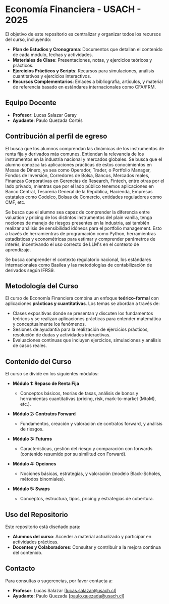 # Economía Financiera - USACH - 2025

El objetivo de este repositorio es centralizar y organizar todos los recursos del curso, incluyendo:

- **Plan de Estudios y Cronograma**: Documentos que detallan el contenido de cada módulo, fechas y actividades.
- **Materiales de Clase**: Presentaciones, notas, y ejercicios teóricos y prácticos.
- **Ejercicios Prácticos y Scripts**: Recursos para simulaciones, análisis cuantitativos y ejercicios interactivos.
- **Recursos Complementarios**: Enlaces a bibliografía, artículos, y material de referencia basado en estándares internacionales como CFA/FRM.

## Equipo Docente

- **Profesor**: Lucas Salazar Garay
- **Ayudante**: Paulo Quezada Cortés

## Contribución al perfil de egreso

El busca que los alumnos comprendan las dinámicas de los instrumentos de renta fija y derivados más comunes. Entiendan la relevancia de los instrumentos en la industria nacional y mercados globales. Se busca que el alumno conozca las aplicaciones prácticas de estos conocimientos en Mesas de Dinero, ya sea como Operador, Trader, o Portfolio Manager, Fondos de Inversión, Corredores de Bolsa, Bancos, Mercados reales, Finanzas Corporativas en Gerencias de Research, Fintech, entre otras por el lado privado, mientras que por el lado público tenemos aplicaciones en Banco Central, Tesorería General de la República, Hacienda, Empresas estatales como Codelco, Bolsas de Comercio, entidades reguladores como CMF, etc.

Se busca que el alumno sea capaz de comprender la diferencia entre valuation y pricing de los distintos instrumentos del plain vanilla, tenga nociones de manejo de riesgos presentes en la industria, asi también realizar análisis de sensibilidad idóneos para el portfolio management. Esto a través de herramientras de programación como Python, herramientras estadísticas y econométricas para estimar y comprender parámetros de interés, incentivando el uso correcto de LLM's en el contexto de aprendizaje.

Se busca comprender el contexto regulatorio nacional, los estándares internacionales como Basilea y las metodologías de contabilización de derivados según IFRS9.


## Metodología del Curso

El curso de Economía Financiera combina un enfoque **teórico-formal** con aplicaciones **prácticas y cuantitativas**. Los temas se abordan a través de:

- Clases expositivas donde se presentan y discuten los fundamentos teóricos y se realizan aplicaciones prácticas para entender matemática y conceptualmente los fenómenos.
- Sesiones de ayudantía para la realización de ejercicios prácticos, resolución de dudas y actividades interactivas.
- Evaluaciones continuas que incluyen ejercicios, simulaciones y análisis de casos reales.

## Contenido del Curso

El curso se divide en los siguientes módulos:

- **Módulo 1: Repaso de Renta Fija**  
  - Conceptos básicos, teorías de tasas, análisis de bonos y herramientas cuantitativas (pricing, risk, mark-to-market (MtoM), etc.).

- **Módulo 2: Contratos Forward**  
  - Fundamentos, creación y valoración de contratos forward, y análisis de riesgos.

- **Módulo 3: Futuros**  
  - Características, gestión del riesgo y comparación con forwards (contenido resumido por su similitud con Forward).

- **Módulo 4: Opciones**  
  - Nociones básicas, estrategias, y valoración (modelo Black-Scholes, métodos binomiales).

- **Módulo 5: Swaps**  
  - Conceptos, estructura, tipos, pricing y estrategias de cobertura.

## Uso del Repositorio

Este repositorio está diseñado para:
- **Alumnos del curso**: Acceder a material actualizado y participar en actividades prácticas.
- **Docentes y Colaboradores**: Consultar y contribuir a la mejora continua del contenido.

## Contacto

Para consultas o sugerencias, por favor contacta a:
- **Profesor**: Lucas Salazar [lucas.salazar@usach.cl]
- **Ayudante**: Paulo Quezada [paulo.quezada@usach.cl]
